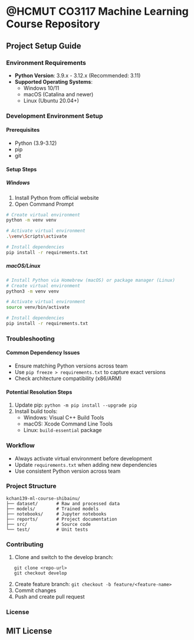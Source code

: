 # @HCMUT CO3117 Machine Learning Course Repository

## Project Setup Guide

### Environment Requirements
- **Python Version**: 3.9.x - 3.12.x (Recommended: 3.11)
- **Supported Operating Systems**: 
  - Windows 10/11
  - macOS (Catalina and newer)
  - Linux (Ubuntu 20.04+)

### Development Environment Setup

#### Prerequisites
- Python (3.9-3.12)
- pip
- git

#### Setup Steps

##### Windows
1. Install Python from official website
2. Open Command Prompt
```bash
# Create virtual environment
python -m venv venv

# Activate virtual environment
.\venv\Scripts\activate

# Install dependencies
pip install -r requirements.txt
```

##### macOS/Linux
```bash
# Install Python via Homebrew (macOS) or package manager (Linux)
# Create virtual environment
python3 -m venv venv

# Activate virtual environment
source venv/bin/activate

# Install dependencies
pip install -r requirements.txt
```

### Troubleshooting

#### Common Dependency Issues
- Ensure matching Python versions across team
- Use `pip freeze > requirements.txt` to capture exact versions
- Check architecture compatibility (x86/ARM)

#### Potential Resolution Steps
1. Update pip: `python -m pip install --upgrade pip`
2. Install build tools:
   - Windows: Visual C++ Build Tools
   - macOS: Xcode Command Line Tools
   - Linux: `build-essential` package

### Workflow
- Always activate virtual environment before development
- Update `requirements.txt` when adding new dependencies
- Use consistent Python version across team

### Project Structure
```
kchan139-ml-course-shibainu/
├── dataset/       # Raw and processed data
├── models/        # Trained models
├── notebooks/     # Jupyter notebooks
├── reports/       # Project documentation
├── src/           # Source code
└── test/          # Unit tests
```

### Contributing
1. Clone and switch to the develop branch:
```
   git clone <repo-url>
   git checkout develop
```
2. Create feature branch: `git checkout -b feature/<feature-name>`
3. Commit changes
4. Push and create pull request

### License
MIT License
---